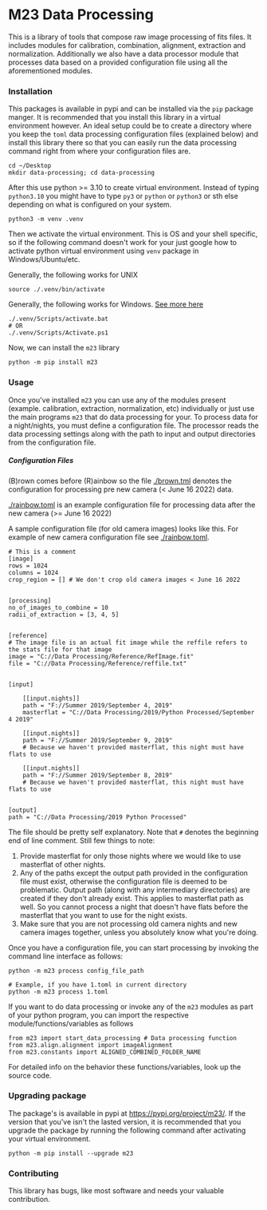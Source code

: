 # M23 Data Processing

This is a library of tools that compose raw image processing of fits files. It
includes modules for calibration, combination, alignment, extraction and
normalization. Additionally we also have a data processor module that processes
data based on a provided configuration file using all the aforementioned
modules.

### Installation

This packages is available in pypi and can be installed via the `pip` package manger.
It is recommended that you install this library in a virtual environment however.
An ideal setup could be to create a directory where you keep the `toml` data processing
configuration files (explained below) and install this library there so that you can
easily run the data processing command right from where your configuration files are.

```
cd ~/Desktop
mkdir data-processing; cd data-processing
```

After this use python >= 3.10 to create virtual environment. Instead of typing
`python3.10` you might have to type `py3` or `python` or `python3` or sth else
depending on what is configured on your system.

```
python3 -m venv .venv
```

Then we activate the virtual environment. This is OS and your shell specific, so
if the following command doesn't work for your just google how to activate
python virtual environment using `venv` package in Windows/Ubuntu/etc.

Generally, the following works for UNIX

```
source ./.venv/bin/activate
```

Generally, the following works for Windows. [See more here](https://docs.python.org/3/library/venv.html#how-venvs-work)

```
./.venv/Scripts/activate.bat
# OR
./.venv/Scripts/Activate.ps1
```

Now, we can install the `m23` library

```
python -m pip install m23
```

### Usage

Once you've installed `m23` you can use any of the modules present (example.
calibration, extraction, normalization, etc) individually or just use the main
programs `m23` that do data processing for your. To process data for a
night/nights, you must define a configuration file. The processor reads the
data processing settings along with the path to input and output directories
from the configuration file.

##### Configuration Files

(B)rown comes before (R)ainbow so the file [./brown.tml](./brown.toml) denotes
the configuration for processing pre new camera (< June 16 2022) data.

[./rainbow.toml](./rainbow.toml) is an example configuration file for
processing data after the new camera (>= June 16 2022)

A sample configuration file (for old camera images) looks like this. For example of new camera
configuration file see [./rainbow.toml](./rainbow.toml).

```
# This is a comment
[image]
rows = 1024
columns = 1024
crop_region = [] # We don't crop old camera images < June 16 2022


[processing]
no_of_images_to_combine = 10
radii_of_extraction = [3, 4, 5]


[reference]
# The image file is an actual fit image while the reffile refers to the stats file for that image
image = "C://Data Processing/Reference/RefImage.fit"
file = "C://Data Processing/Reference/reffile.txt"


[input]

    [[input.nights]]
    path = "F://Summer 2019/September 4, 2019"
    masterflat = "C://Data Processing/2019/Python Processed/September 4 2019"

    [[input.nights]]
    path = "F://Summer 2019/September 9, 2019"
    # Because we haven't provided masterflat, this night must have flats to use

    [[input.nights]]
    path = "F://Summer 2019/September 8, 2019"
    # Because we haven't provided masterflat, this night must have flats to use


[output]
path = "C://Data Processing/2019 Python Processed"
```

The file should be pretty self explanatory. Note that `#` denotes the beginning end of line comment.
Still few things to note:

1. Provide masterflat for only those nights where we would like to use masterflat of other nights.
2. Any of the paths except the output path provided in the configuration file must exist, otherwise the configuration file is deemed to be problematic. Output path (along with any intermediary directories) are created if they don't already exist. This applies to masterflat path as well. So you cannot process a night that doesn't have flats before the masterflat that you want to use for the night exists.
3. Make sure that you are not processing old camera nights and new camera images together, unless you absolutely know what you're doing.

Once you have a configuration file, you can start processing by invoking the command line interface as follows:

```
python -m m23 process config_file_path

# Example, if you have 1.toml in current directory
python -m m23 process 1.toml
```

If you want to do data processing or invoke any of the `m23` modules as part of your python program, you can import
the respective module/functions/variables as follows

```
from m23 import start_data_processing # Data processing function
from m23.align.alignment import imageAlignment
from m23.constants import ALIGNED_COMBINED_FOLDER_NAME
```

For detailed info on the behavior these functions/variables, look up the source code.

### Upgrading package

The package's is available in pypi at <https://pypi.org/project/m23/>. If the version that you've isn't the lasted version,
it is recommended that you upgrade the package by running the following command after activating your virtual environment.

```
python -m pip install --upgrade m23
```

### Contributing

This library has bugs, like most software and needs your valuable contribution.
